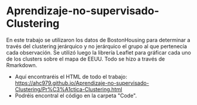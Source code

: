 # Aprendizaje-no-supervisado-Clustering
En este trabajo se utilizaron los datos de BostonHousing para determinar a través del clustering jerárquico y no jerárquico el grupo al que pertenecía cada observación. Se utilizó luego la librería Leaflet para gráficar cada uno de los clusters sobre el mapa de EEUU. Todo se hizo a través de Rmarkdown.

- Aquí encontraréis el HTML de todo el trabajo: https://ahc979.github.io/Aprendizaje-no-supervisado-Clustering/Pr%C3%A1ctica-Clustering.html
- Podréis encontral el código en la carpeta "Code".
